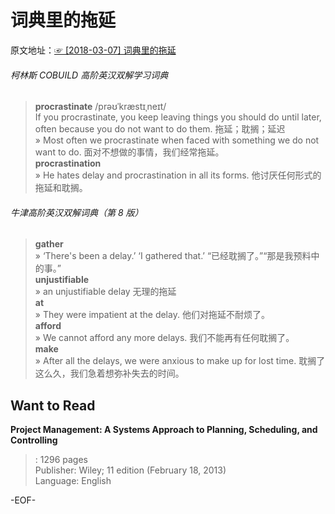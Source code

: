 # 词典里的拖延  
原文地址：[☞ [2018-03-07] 词典里的拖延 ](http://mp.weixin.qq.com/s/3dxQcDmKmlraLaqEQKb2Og)    
  
  
###### 柯林斯 COBUILD 高阶英汉双解学习词典  
>**procrastinate** /prəʊˈkræstɪˌneɪt/  
If you procrastinate, you keep leaving things you should do until later, often because you do not want to do them. 拖延；耽搁；延迟  
» Most often we procrastinate when faced with something we do not want to do. 面对不想做的事情，我们经常拖延。  
**procrastination**  
» He hates delay and procrastination in all its forms. 他讨厌任何形式的拖延和耽搁。  
  
###### 牛津高阶英汉双解词典（第 8 版）  
>**gather**  
» ‘There's been a delay.’ ‘I gathered that.’ “已经耽搁了。”“那是我预料中的事。”  
**unjustifiable**  
» an unjustifiable delay 无理的拖延  
**at**  
» They were impatient at the delay. 他们对拖延不耐烦了。  
**afford**  
» We cannot afford any more delays. 我们不能再有任何耽搁了。  
**make**  
» After all the delays, we were anxious to make up for lost time. 耽搁了这么久，我们急着想弥补失去的时间。  
  
  
  
## Want to Read  
**Project Management: A Systems Approach to Planning, Scheduling, and Controlling**  
>: 1296 pages  
Publisher: Wiley; 11 edition (February 18, 2013)  
Language: English  
  
  
-EOF-  
